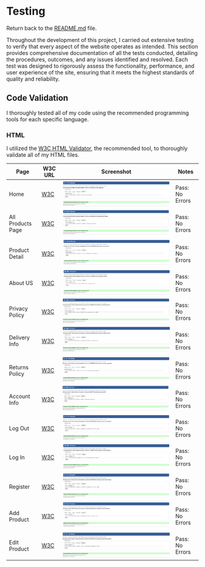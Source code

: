 # Testing

Return back to the [README.md](README.md) file.

Throughout the development of this project, I carried out extensive testing to verify that every aspect of the website operates as intended. This section provides comprehensive documentation of all the tests conducted, detailing the procedures, outcomes, and any issues identified and resolved. Each test was designed to rigorously assess the functionality, performance, and user experience of the site, ensuring that it meets the highest standards of quality and reliability.


## Code Validation

I thoroughly tested all of my code using the recommended programming tools for each specific language.

### HTML

I utilized the [W3C HTML Validator](https://validator.w3.org), the recommended tool, to thoroughly validate all of my HTML files.

| Page            | W3C URL                                                                                                                                                   | Screenshot                                 | Notes            |
| --------------- | --------------------------------------------------------------------------------------------------------------------------------------------------------- | ------------------------------------------ | ---------------- |
| Home            | [W3C](https://validator.w3.org/nu/?doc=https%3A%2F%2Fwholesome-basket-e-commerce-72c9883373ee.herokuapp.com%2F)                                                             | ![screenshot](/documentation/homepage-html-validation.png)  | Pass: No Errors  |
| All Products Page           | [W3C](https://validator.w3.org/nu/?doc=https%3A%2F%2Fwholesome-basket-e-commerce-72c9883373ee.herokuapp.com%2Fproducts%2F)                                                             | ![screenshot](/documentation/products-html-validation.png)  | Pass: No Errors  |
| Product Detail           | [W3C](https://validator.w3.org/nu/?doc=https%3A%2F%2Fwholesome-basket-e-commerce-72c9883373ee.herokuapp.com%2Fproducts%2F)                                                             | ![screenshot](/documentation/product-detail-html-validation.png)  | Pass: No Errors  |
| About US           | [W3C](https://validator.w3.org/nu/?doc=https%3A%2F%2Fwholesome-basket-e-commerce-72c9883373ee.herokuapp.com%2Fabout%2F)                                                             | ![screenshot](/documentation/about-us-html-validation.png)  | Pass: No Errors  |
| Privacy Policy          | [W3C](https://validator.w3.org/nu/?doc=https%3A%2F%2Fwholesome-basket-e-commerce-72c9883373ee.herokuapp.com%2Fprivacy-policy%2F)                                                             | ![screenshot](/documentation/privacy-policy-html-validation.png)  | Pass: No Errors  |
| Delivery Info           | [W3C](https://validator.w3.org/nu/?doc=https%3A%2F%2Fwholesome-basket-e-commerce-72c9883373ee.herokuapp.com%2Fdelivery-terms%2F)                                                             | ![screenshot](/documentation/delivery-terms-html-validation.png)  | Pass: No Errors  |
| Returns Policy           | [W3C](https://validator.w3.org/nu/?doc=https%3A%2F%2Fwholesome-basket-e-commerce-72c9883373ee.herokuapp.com%2Fquality_guarantee%2F)                                                             | ![screenshot](/documentation/returns-policy-html-validation.png)  | Pass: No Errors  |
| Account Info          | [W3C](https://validator.w3.org/nu/?doc=https%3A%2F%2Fwholesome-basket-e-commerce-72c9883373ee.herokuapp.com%2Fprofile%2F)                                                             | ![screenshot](/documentation/account-info-html-validation.png)  | Pass: No Errors  |
| Log Out          | [W3C](https://validator.w3.org/nu/?doc=https%3A%2F%2Fwholesome-basket-e-commerce-72c9883373ee.herokuapp.com%2Faccounts%2Flogout%2F)                                                             | ![screenshot](/documentation/log-out-html-validation.png)  | Pass: No Errors  |
| Log In          | [W3C](https://validator.w3.org/nu/?doc=https%3A%2F%2Fwholesome-basket-e-commerce-72c9883373ee.herokuapp.com%2Faccounts%2Flogin%2F)                                                             | ![screenshot](/documentation/log-in-html-validation.png)  | Pass: No Errors  |
| Register         | [W3C](https://validator.w3.org/nu/?doc=https%3A%2F%2Fwholesome-basket-e-commerce-72c9883373ee.herokuapp.com%2Faccounts%2Flogin%2F)                                                             | ![screenshot](/documentation/register-html-validation.png)  | Pass: No Errors  |
| Add Product        | [W3C](https://validator.w3.org/nu/?doc=https%3A%2F%2Fwholesome-basket-e-commerce-72c9883373ee.herokuapp.com%2Faccounts%2Flogin%2F)                                                             | ![screenshot](/documentation/add-product-html-validation.png)  | Pass: No Errors  |
| Edit Product        | [W3C](https://validator.w3.org/nu/?doc=https%3A%2F%2Fwholesome-basket-e-commerce-72c9883373ee.herokuapp.com%2Fproducts%2Fedit%2F86%2F)                                                             | ![screenshot](/documentation/edit-product-html-validation.png)  | Pass: No Errors  |








